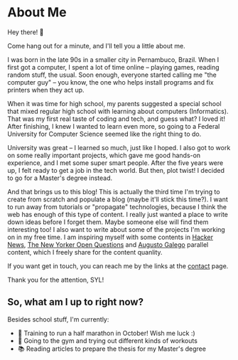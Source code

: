 # About Me

Hey there! 👋 

Come hang out for a minute, and I'll tell you a little about me.

I was born in the late 90s in a smaller city in Pernambuco, Brazil. When I first got a computer, I spent a lot of time online – playing games, reading random stuff, the usual. Soon enough, everyone started calling me "the computer guy" – you know, the one who helps install programs and fix printers when they act up.

When it was time for high school, my parents suggested a special school that mixed regular high school with learning about computers (Informatics). That was my first real taste of coding and tech, and guess what? I loved it! After finishing, I knew I wanted to learn even more, so going to a Federal University for Computer Science seemed like the right thing to do.

University was great – I learned so much, just like I hoped. I also got to work on some really important projects, which gave me good hands-on experience, and I met some super smart people. After the five years were up, I felt ready to get a job in the tech world. But then, plot twist! I decided to go for a Master's degree instead.

And that brings us to this blog! This is actually the third time I'm trying to create from scratch and populate a blog (maybe it'll stick this time?). I want to run away from tutorials or "propagate" technologies, because I think the web has enough of this type of content. I really just wanted a place to write down ideas before I forget them. Maybe someone else will find them interesting too! I also want to write about some of the projects I'm working on in my free time. I am inspiring myself with some contents in [Hacker News](https://news.ycombinator.com/), [The New Yorker Open Questions](https://www.newyorker.com/culture/open-questions) and [Augusto Galego](https://www.youtube.com/@GutoMonologos) parallel content, which I freely share for the content quanlity.

If you want get in touch, you can reach me by the links at the [contact](/contact) page.

Thank you for the attention, SYL!

## So, what am I up to right now?

Besides school stuff, I'm currently:

- 🏃 Training to run a half marathon in October! Wish me luck :)
- 💪 Going to the gym and trying out different kinds of workouts
- 📚 Reading articles to prepare the thesis for my Master's degree

